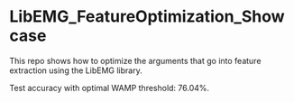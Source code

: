 # LibEMG_FeatureOptimization_Showcase
This repo shows how to optimize the arguments that go into feature extraction using the LibEMG library.

Test accuracy with optimal WAMP threshold: 76.04%.